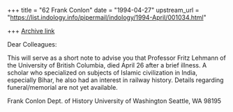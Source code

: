 +++
title = "62 Frank Conlon"
date = "1994-04-27"
upstream_url = "https://list.indology.info/pipermail/indology/1994-April/001034.html"

+++
[Archive link](https://list.indology.info/pipermail/indology/1994-April/001034.html)

Dear Colleagues:

This will serve as a short note to advise you that Professor Fritz 
Lehmann of the University of British Columbia, died April 26 after a 
brief illness.  A scholar who specialized on subjects of Islamic 
civilization in India, especially Bihar, he also had an interest in 
railway history.  Details regarding funeral/memorial are not yet available.

Frank Conlon
Dept. of History
University of Washington
Seattle, WA 98195
<conlon at u.washington.edu>






